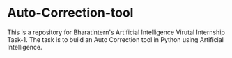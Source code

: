 # Auto-Correction-tool
This is a repository for BharatIntern's Artificial Intelligence Virutal Internship Task-1. The task is to build an Auto Correction tool in Python using Artificial Intelligence.
